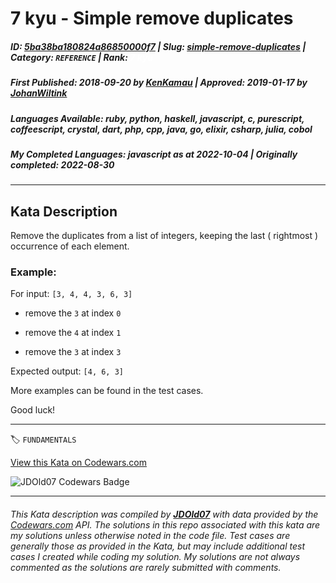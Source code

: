 # 7 kyu - Simple remove duplicates

##### **ID**: [5ba38ba180824a86850000f7](https://www.codewars.com/kata/5ba38ba180824a86850000f7) | **Slug**: [simple-remove-duplicates](https://www.codewars.com/kata/5ba38ba180824a86850000f7) | **Category**: `REFERENCE` | **Rank**: <span style="color:white">7 kyu</span>

##### **First Published**: 2018-09-20 ***by*** [KenKamau](https://www.codewars.com/users/KenKamau) | **Approved**: 2019-01-17 ***by*** [JohanWiltink](https://www.codewars.com/users/JohanWiltink)

##### **Languages Available**: ruby, python, haskell, javascript, c, purescript, coffeescript, crystal, dart, php, cpp, java, go, elixir, csharp, julia, cobol

##### **My Completed Languages**: javascript ***as at*** 2022-10-04 | **Originally completed**: 2022-08-30

---

## Kata Description


Remove the duplicates from a list of integers, keeping the last ( rightmost ) occurrence of each element.



### Example:



For input: `[3, 4, 4, 3, 6, 3]`



* remove the `3` at index `0`

* remove the `4` at index `1`

* remove the `3` at index `3`



Expected output: `[4, 6, 3]`



More examples can be found in the test cases. 



Good luck!

---


🏷 `FUNDAMENTALS`


[View this Kata on Codewars.com](https://www.codewars.com/kata/5ba38ba180824a86850000f7)

![](https://www.codewars.com/users/jdold07/badges/large "JDOld07 Codewars Badge")

---

###### *This Kata description was compiled by [**JDOld07**](https://tpstech.dev) with data provided by the [Codewars.com](https://www.codewars.com) API.  The solutions in this repo associated with this kata are my solutions unless otherwise noted in the code file.  Test cases are generally those as provided in the Kata, but may include additional test cases I created while coding my solution.  My solutions are not always commented as the solutions are rarely submitted with comments.*
